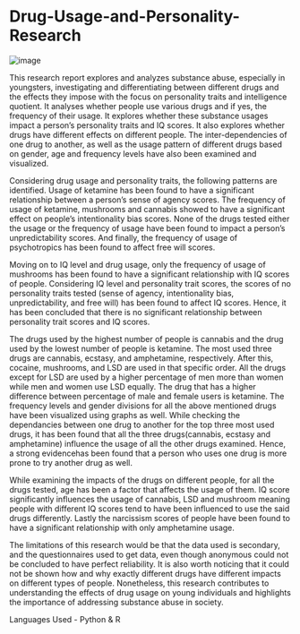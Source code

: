 # Drug-Usage-and-Personality-Research
![image](https://github.com/TheekshithaVaratharajsarma/Drug-Usage-and-Personality---Research/assets/129731048/4a887914-24f6-4f6e-8fb8-021fc00cd4ea)

This research report explores and analyzes substance abuse, especially in youngsters, investigating and differentiating between different drugs and the effects they impose with the focus on personality traits and intelligence quotient. It analyses whether people use various drugs and if yes, the frequency of their usage. It explores whether these substance usages impact a person’s personality traits and IQ scores. It also explores whether drugs have different effects on different people. The inter-dependencies of one drug to another, as well as the usage pattern of different drugs based on gender, age and frequency levels have also been examined and visualized.

Considering drug usage and personality traits, the following patterns are identified. Usage of ketamine has been found to have a significant relationship between a person’s sense of agency scores. The frequency of usage of ketamine, mushrooms and cannabis showed to have a significant effect on people’s intentionality bias scores. None of the drugs tested either the usage or the frequency of usage have been found to impact a person’s unpredictability scores. And finally, the frequency of usage of psychotropics has been found to affect free will scores.

Moving on to IQ level and drug usage, only the frequency of usage of mushrooms has been found to have a significant relationship with IQ scores of people. Considering IQ level and personality trait scores, the scores of no personality traits tested (sense of agency, intentionality bias, unpredictability, and free will) has been found to affect IQ scores. Hence, it has been concluded that there is no significant relationship between personality trait scores and IQ scores.

The drugs used by the highest number of people is cannabis and the drug used by the lowest number of people is ketamine. The most used three drugs are cannabis, ecstasy, and amphetamine, respectively. After this, cocaine, mushrooms, and LSD are used in that specific order. All the drugs except for LSD are used by a higher percentage of men more than women while men and women use LSD equally. The drug that has a higher difference between percentage of male and female users is ketamine. The frequency levels and gender divisions for all the above mentioned drugs have been visualized using graphs as well.
While checking the dependancies between one drug to another for the top three most used drugs, it has been found that all the three drugs(cannabis, ecstasy and amphetamine) influence the usage of all the other drugs examined. Hence, a strong evidencehas been found that a person who uses one drug is more prone to try another drug as well.

While examining the impacts of the drugs on different people, for all the drugs tested, age has been a factor that affects the usage of them. IQ score significantly influences the usage of cannabis, LSD and mushroom meaning people with different IQ scores tend to have been influenced to use the said drugs differently. Lastly the narcissism scores of people have been found to have a significant relationship with only amphetamine usage.

The limitations of this research would be that the data used is secondary, and the questionnaires used to get data, even though anonymous could not be concluded to have perfect reliability. It is also worth noticing that it could not be shown how and why exactly different drugs have different impacts on different types of people. Nonetheless, this research contributes to understanding the effects of drug usage on young individuals and highlights the importance of addressing substance abuse in society.

Languages Used - Python & R
